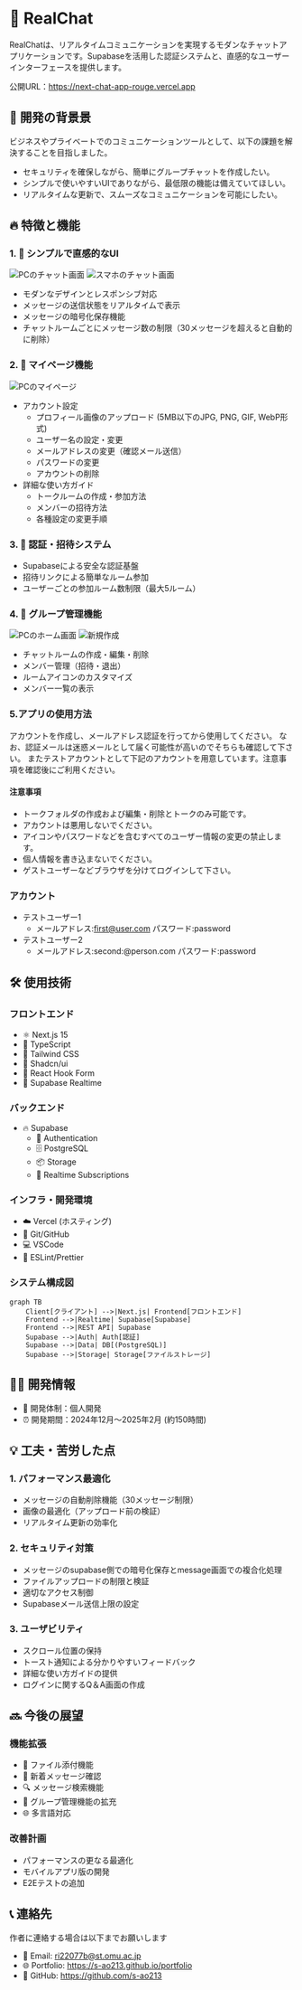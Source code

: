 # 💬 RealChat

RealChatは、リアルタイムコミュニケーションを実現するモダンなチャットアプリケーションです。Supabaseを活用した認証システムと、直感的なユーザーインターフェースを提供します。

公開URL：https://next-chat-app-rouge.vercel.app

## 🌟 開発の背景景

ビジネスやプライベートでのコミュニケーションツールとして、以下の課題を解決することを目指しました。

- セキュリティを確保しながら、簡単にグループチャットを作成したい。
- シンプルで使いやすいUIでありながら、最低限の機能は備えていてほしい。
- リアルタイムな更新で、スムーズなコミュニケーションを可能にしたい。

## 🔥 特徴と機能

### 1. 📱 シンプルで直感的なUI

![PCのチャット画面](/public/img/chat-PC.png)
![スマホのチャット画面](/public/img/chat-mobile.png)

- モダンなデザインとレスポンシブ対応
- メッセージの送信状態をリアルタイムで表示
- メッセージの暗号化保存機能
- チャットルームごとにメッセージ数の制限（30メッセージを超えると自動的に削除）

### 2. 👤 マイページ機能

![PCのマイページ](/public/img/mypage1.png)

- アカウント設定
  - プロフィール画像のアップロード (5MB以下のJPG, PNG, GIF, WebP形式)
  - ユーザー名の設定・変更
  - メールアドレスの変更（確認メール送信）
  - パスワードの変更
  - アカウントの削除
- 詳細な使い方ガイド
  - トークルームの作成・参加方法
  - メンバーの招待方法
  - 各種設定の変更手順

### 3. 🔐 認証・招待システム

- Supabaseによる安全な認証基盤
- 招待リンクによる簡単なルーム参加
- ユーザーごとの参加ルーム数制限（最大5ルーム）

### 4. 👥 グループ管理機能

![PCのホーム画面](/public/img/home-pc.png)
![新規作成](/public/img/new-chatroom.png)

- チャットルームの作成・編集・削除
- メンバー管理（招待・退出）
- ルームアイコンのカスタマイズ
- メンバー一覧の表示

### 5.アプリの使用方法

アカウントを作成し、メールアドレス認証を行ってから使用してください。
なお、認証メールは迷惑メールとして届く可能性が高いのでそちらも確認して下さい。
またテストアカウントとして下記のアカウントを用意しています。注意事項を確認後にご利用ください。

#### 注意事項

- トークフォルダの作成および編集・削除とトークのみ可能です。
- アカウントは悪用しないでください。
- アイコンやパスワードなどを含むすべてのユーザー情報の変更の禁止します。
- 個人情報を書き込まないでください。
- ゲストユーザーなどブラウザを分けてログインして下さい。

### アカウント

- テストユーザー1
  - メールアドレス:first@user.com パスワード:password
- テストユーザー2
  - メールアドレス:second:@person.com パスワード:password

## 🛠️ 使用技術

### フロントエンド

- ⚛️ Next.js 15
- 📘 TypeScript
- 🎨 Tailwind CSS
- 🎯 Shadcn/ui
- 📝 React Hook Form
- 🔄 Supabase Realtime

### バックエンド

- 🔥 Supabase
  - 🔑 Authentication
  - 🗄️ PostgreSQL
  - 📦 Storage
  - 🔄 Realtime Subscriptions

### インフラ・開発環境

- ☁️ Vercel (ホスティング)
- 🔧 Git/GitHub
- 💻 VSCode
- 🧹 ESLint/Prettier

### システム構成図

```mermaid
graph TB
    Client[クライアント] -->|Next.js| Frontend[フロントエンド]
    Frontend -->|Realtime| Supabase[Supabase]
    Frontend -->|REST API| Supabase
    Supabase -->|Auth| Auth[認証]
    Supabase -->|Data| DB[(PostgreSQL)]
    Supabase -->|Storage| Storage[ファイルストレージ]
```

## 👨‍💻 開発情報

- 👤 開発体制：個人開発
- ⏰ 開発期間：2024年12月〜2025年2月 (約150時間)

## 💡 工夫・苦労した点

### 1. パフォーマンス最適化

- メッセージの自動削除機能（30メッセージ制限）
- 画像の最適化（アップロード前の検証）
- リアルタイム更新の効率化

### 2. セキュリティ対策

- メッセージのsupabase側での暗号化保存とmessage画面での複合化処理
- ファイルアップロードの制限と検証
- 適切なアクセス制御
- Supabaseメール送信上限の設定

### 3. ユーザビリティ

- スクロール位置の保持
- トースト通知による分かりやすいフィードバック
- 詳細な使い方ガイドの提供
- ログインに関するQ＆A画面の作成

## 🔜 今後の展望

### 機能拡張

- 📎 ファイル添付機能
- 📨 新着メッセージ確認
- 🔍 メッセージ検索機能
- 👥 グループ管理機能の拡充
- 🌐 多言語対応

### 改善計画

- パフォーマンスの更なる最適化
- モバイルアプリ版の開発
- E2Eテストの追加

## 📞 連絡先

作者に連絡する場合は以下までお願いします

- 📧 Email: ri22077b@st.omu.ac.jp
- 🌐 Portfolio: https://s-ao213.github.io/portfolio
- 💼 GitHub: https://github.com/s-ao213
